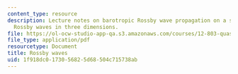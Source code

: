 ```yaml
---
content_type: resource
description: Lecture notes on barotropic Rossby wave propagation on a sphere and quasi-geostrophic
  Rossby waves in three dimensions.
file: https://ol-ocw-studio-app-qa.s3.amazonaws.com/courses/12-803-quasi-balanced-circulations-in-oceans-and-atmospheres-fall-2009/1f918dc0173056825d68504c715738ab_MIT12_803F09_lec16.pdf
file_type: application/pdf
resourcetype: Document
title: Rossby waves
uid: 1f918dc0-1730-5682-5d68-504c715738ab
---
```

